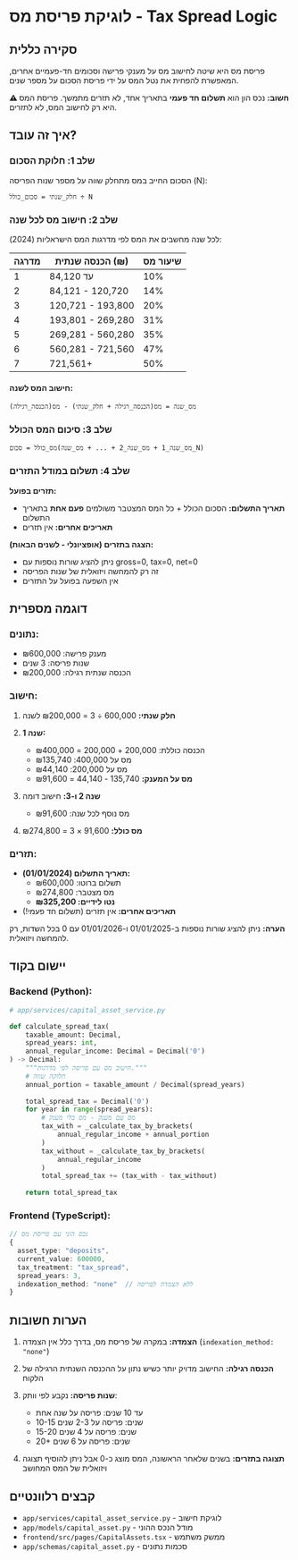 # לוגיקת פריסת מס - Tax Spread Logic

## סקירה כללית

פריסת מס היא שיטה לחישוב מס על מענקי פרישה וסכומים חד-פעמיים אחרים, המאפשרת להפחית את נטל המס על ידי פריסת הסכום על מספר שנים.

**⚠️ חשוב:** נכס הון הוא **תשלום חד פעמי** בתאריך אחד, לא תזרים מתמשך. פריסת המס היא רק לחישוב המס, לא לתזרים.

## איך זה עובד?

### שלב 1: חלוקת הסכום
הסכום החייב במס מתחלק שווה על מספר שנות הפריסה (N):
```
חלק_שנתי = סכום_כולל ÷ N
```

### שלב 2: חישוב מס לכל שנה
לכל שנה מחשבים את המס לפי מדרגות המס הישראליות (2024):

| מדרגה | הכנסה שנתית (₪) | שיעור מס |
|-------|-----------------|----------|
| 1 | עד 84,120 | 10% |
| 2 | 84,121 - 120,720 | 14% |
| 3 | 120,721 - 193,800 | 20% |
| 4 | 193,801 - 269,280 | 31% |
| 5 | 269,281 - 560,280 | 35% |
| 6 | 560,281 - 721,560 | 47% |
| 7 | 721,561+ | 50% |

#### חישוב המס לשנה:
```
מס_שנה = מס(הכנסה_רגילה + חלק_שנתי) - מס(הכנסה_רגילה)
```

### שלב 3: סיכום המס הכולל
```
מס_כולל = סכום(מס_שנה_1 + מס_שנה_2 + ... + מס_שנה_N)
```

### שלב 4: תשלום במודל התזרים

**תזרים בפועל:**
- **תאריך התשלום:** הסכום הכולל + כל המס המצטבר משולמים **פעם אחת** בתאריך התשלום
- **תאריכים אחרים:** אין תזרים

**הצגה בתזרים (אופציונלי - לשנים הבאות):**
- ניתן להציג שורות נוספות עם gross=0, tax=0, net=0
- זה רק להמחשה ויזואלית של שנות הפריסה
- אין השפעה בפועל על התזרים

## דוגמה מספרית

### נתונים:
- מענק פרישה: ₪600,000
- שנות פריסה: 3 שנים
- הכנסה שנתית רגילה: ₪200,000

### חישוב:
1. **חלק שנתי:** 600,000 ÷ 3 = ₪200,000 לשנה

2. **שנה 1:**
   - הכנסה כוללת: 200,000 + 200,000 = ₪400,000
   - מס על 400,000: ₪135,740
   - מס על 200,000: ₪44,140
   - **מס על המענק:** 135,740 - 44,140 = ₪91,600

3. **שנה 2 ו-3:** חישוב דומה
   - מס נוסף לכל שנה: ₪91,600

4. **מס כולל:** 91,600 × 3 = ₪274,800

### תזרים:
- **תאריך התשלום (01/01/2024):** 
  - תשלום ברוטו: ₪600,000
  - מס מצטבר: ₪274,800
  - **נטו לידיים: ₪325,200**
- **תאריכים אחרים:** אין תזרים (תשלום חד פעמי!)

**הערה:** ניתן להציג שורות נוספות ב-01/01/2025 ו-01/01/2026 עם 0 בכל השדות, רק להמחשה ויזואלית.

## יישום בקוד

### Backend (Python):
```python
# app/services/capital_asset_service.py

def calculate_spread_tax(
    taxable_amount: Decimal, 
    spread_years: int,
    annual_regular_income: Decimal = Decimal('0')
) -> Decimal:
    """חישוב מס עם פריסה לפי מדרגות."""
    # חלוקה שווה
    annual_portion = taxable_amount / Decimal(spread_years)
    
    total_spread_tax = Decimal('0')
    for year in range(spread_years):
        # מס עם מענק - מס בלי מענק
        tax_with = _calculate_tax_by_brackets(
            annual_regular_income + annual_portion
        )
        tax_without = _calculate_tax_by_brackets(
            annual_regular_income
        )
        total_spread_tax += (tax_with - tax_without)
    
    return total_spread_tax
```

### Frontend (TypeScript):
```typescript
// נכס הוני עם פריסת מס
{
  asset_type: "deposits",
  current_value: 600000,
  tax_treatment: "tax_spread",
  spread_years: 3,
  indexation_method: "none"  // ללא הצמדה לפריסה
}
```

## הערות חשובות

1. **הצמדה:** במקרה של פריסת מס, בדרך כלל אין הצמדה (`indexation_method: "none"`)

2. **הכנסה רגילה:** החישוב מדויק יותר כשיש נתון על ההכנסה השנתית הרגילה של הלקוח

3. **שנות פריסה:** נקבע לפי וותק:
   - עד 10 שנים: פריסה על שנה אחת
   - 10-15 שנים: פריסה על 2-3 שנים
   - 15-20 שנים: פריסה על 4 שנים
   - 20+ שנים: פריסה על 6 שנים

4. **תצוגה בתזרים:** בשנים שלאחר הראשונה, המס מוצג כ-0 אבל ניתן להוסיף תצוגה ויזואלית של המס המחושב

## קבצים רלוונטיים

- `app/services/capital_asset_service.py` - לוגיקת חישוב
- `app/models/capital_asset.py` - מודל הנכס ההוני
- `frontend/src/pages/CapitalAssets.tsx` - ממשק משתמש
- `app/schemas/capital_asset.py` - סכמות נתונים
